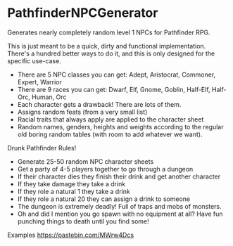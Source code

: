 # PathfinderNPCGenerator
Generates nearly completely random level 1 NPCs for Pathfinder RPG.

This is just meant to be a quick, dirty and functional implementation. There's a hundred better ways to do it, and this is only designed for the specific use-case.
* There are 5 NPC classes you can get: Adept, Aristocrat, Commoner, Expert, Warrior
* There are 9 races you can get: Dwarf, Elf, Gnome, Goblin, Half-Elf, Half-Orc, Human, Orc
* Each character gets a drawback! There are lots of them.
* Assigns random feats (from a very small list)
* Racial traits that always apply are applied to the character sheet
* Random names, genders, heights and weights according to the regular old boring random tables (with room to add whatever we want).

Drunk Pathfinder Rules!
* Generate 25-50 random NPC character sheets
* Get a party of 4-5 players together to go through a dungeon
* If their character dies they finish their drink and get another character
* If they take damage they take a drink
* If they role a natural 1 they take a drink
* If they role a natural 20 they can assign a drink to someone
* The dungeon is extremely deadly! Full of traps and mobs of monsters.
* Oh and did I mention you go spawn with no equipment at all? Have fun punching things to death until you find some!

Examples
https://pastebin.com/MWrw4Dcs
